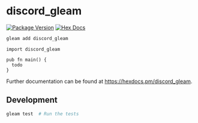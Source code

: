 # discord_gleam

[![Package Version](https://img.shields.io/hexpm/v/discord_gleam)](https://hex.pm/packages/discord_gleam)
[![Hex Docs](https://img.shields.io/badge/hex-docs-ffaff3)](https://hexdocs.pm/discord_gleam/)

```sh
gleam add discord_gleam
```
```gleam
import discord_gleam

pub fn main() {
  todo
}
```

Further documentation can be found at <https://hexdocs.pm/discord_gleam>.

## Development

```sh
gleam test  # Run the tests
```
